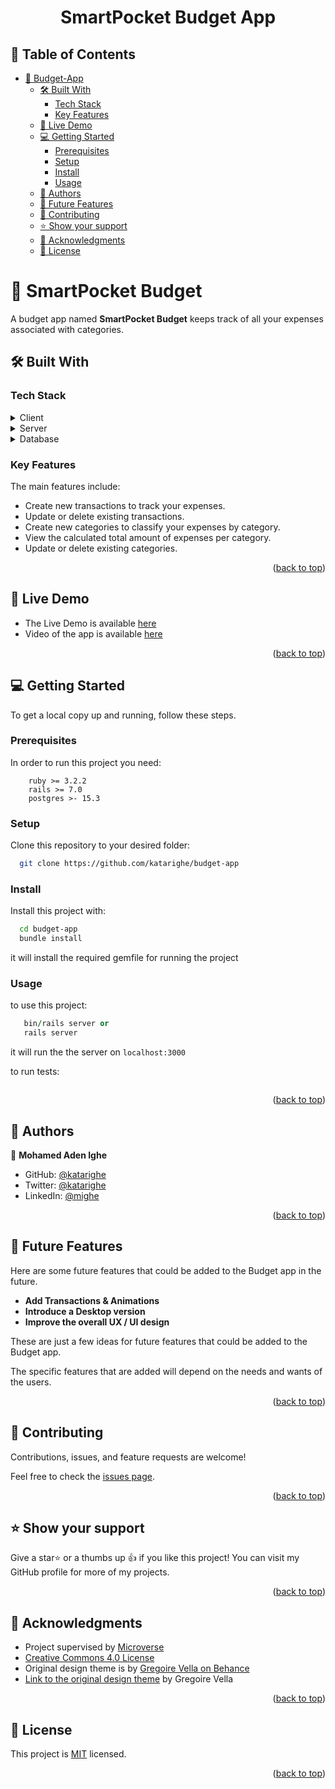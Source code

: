 <a name="readme-top"></a>

<div align="center">
  <h1><b>SmartPocket Budget App</b></h1>
</div>

<!-- TABLE OF CONTENTS -->

## 📗 Table of Contents

- [📖 Budget-App ](#-budget-app)
  - [🛠 Built With ](#-built-with-)
    - [Tech Stack ](#tech-stack-)
    - [Key Features ](#key-features-)
  - [🚀 Live Demo ](#live-demo-)
  - [💻 Getting Started ](#-getting-started-)
    - [Prerequisites](#prerequisites)
    - [Setup](#setup)
    - [Install](#install)
    - [Usage](#usage)
  - [👥 Authors ](#-authors-)
  - [🔭 Future Features ](#-future-features-)
  - [🤝 Contributing ](#-contributing-)
  - [⭐️ Show your support ](#️-show-your-support-)
  - [🙏 Acknowledgments ](#-acknowledgments-)
  - [📝 License ](#-license-)

<!-- PROJECT DESCRIPTION -->

# 📖 SmartPocket Budget <a name="about-project"></a>

A budget app named **SmartPocket Budget** keeps track of all your expenses associated with categories. 

## 🛠 Built With <a name="built-with"></a>

### Tech Stack <a name="tech-stack"></a>

<details>
  <summary>Client</summary>
  <ul>
    <li><a href="https://developer.mozilla.org/en/docs/Web/HTML">HTML</a></li>
    <li><a href="https://developer.mozilla.org/en/docs/Web/CSS">CSS</a></li>
    <li><a href="https://developer.mozilla.org/en/docs/Web/JavaScript">JavaScript</a></li>
  </ul>
</details>

<details>
  <summary>Server</summary>
  <ul>
    <li><a href="https://www.ruby-lang.org/en/">Ruby</a></li>
    <li><a href="https://rubyonrails.org/">Ruby on Rails</a></li>
  </ul>
</details>

<details>
<summary>Database</summary>
  <ul>
    <li><a href="https://www.postgresql.org/">PostgreSQL</a></li>
  </ul>
</details>
<!-- Features -->

### Key Features <a name="key-features"></a>

The main features include:

- Create new transactions to track your expenses.
- Update or delete existing transactions.
- Create new categories to classify your expenses by category.
- View the calculated total amount of expenses per category.
- Update or delete existing categories.

<p align="right">(<a href="#readme-top">back to top</a>)</p>

## 🚀 Live Demo <a name="live-demo"></a>

- The Live Demo is available [here](https://moyen-budget.onrender.com/)
- Video of the app is available [here](https://www.loom.com/share/1d91c95ca961496cb673ad326cb1859f)

<p align="right">(<a href="#readme-top">back to top</a>)</p>

## 💻 Getting Started <a name="getting-started"></a>

To get a local copy up and running, follow these steps.

### Prerequisites

In order to run this project you need:

```
    ruby >= 3.2.2
    rails >= 7.0
    postgres >- 15.3
```

### Setup

Clone this repository to your desired folder:

```bash
  git clone https://github.com/katarighe/budget-app
```

### Install

Install this project with:

```bash
  cd budget-app
  bundle install
```

it will install the required gemfile for running the project

### Usage

to use this project:

```ruby
   bin/rails server or
   rails server
```

it will run the the server on ```localhost:3000```

to run tests:

```rspec
```

<p align="right">(<a href="#readme-top">back to top</a>)</p>


## 👥 Authors <a name="author"></a>

👤 **Mohamed Aden Ighe**

- GitHub: [@katarighe](https://github.com/katarighe)
- Twitter: [@katarighe](https://twitter.com/katarighe)
- LinkedIn: [@mighe](https://linkedin.com/in/mighe)

<p align="right">(<a href="#readme-top">back to top</a>)</p>

<!-- FUTURE FEATURES -->

## 🔭 Future Features <a name="future-features"></a>

Here are some future features that could be added to the Budget app in the future.

- **Add Transactions & Animations**
- **Introduce a Desktop version**
- **Improve the overall UX / UI design**

These are just a few ideas for future features that could be added to the Budget app. 

The specific features that are added will depend on the needs and wants of the users.

<p align="right">(<a href="#readme-top">back to top</a>)</p>

<!-- CONTRIBUTING -->

## 🤝 Contributing <a name="contributing"></a>

Contributions, issues, and feature requests are welcome!

Feel free to check the [issues page](https://github.com/katarighe/budget-app/issues).

<p align="right">(<a href="#readme-top">back to top</a>)</p>

<!-- SUPPORT -->

## ⭐️ Show your support <a name="support"></a>

Give a star⭐️ or a thumbs up 👍 if you like this project! You can visit my GitHub profile for more of my projects.

<p align="right">(<a href="#readme-top">back to top</a>)</p>

<!-- ACKNOWLEDGEMENTS -->

## 🙏 Acknowledgments <a name="acknowledgements"></a>

- Project supervised by [Microverse](https://www.microverse.org/)
- [Creative Commons 4.0 License](https://creativecommons.org/licenses/by-nc/4.0/)
- Original design theme is by [Gregoire Vella on Behance](https://www.behance.net/gregoirevella)
- [Link to the original design theme](https://www.behance.net/gallery/19759151/Snapscan-iOs-design-and-branding) by Gregoire Vella

<p align="right">(<a href="#readme-top">back to top</a>)</p>

<!-- LICENSE -->

## 📝 License <a name="license"></a>

This project is [MIT](./LICENSE) licensed.

<p align="right">(<a href="#readme-top">back to top</a>)</p>